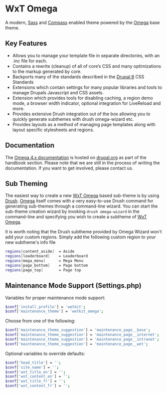 WxT Omega
=========
A modern, [Sass][sass] and [Compass][compass] enabled theme powered by the [Omega][omega] base theme.

Key Features
------------

* Allows you to manage your template file in separate directories, with an .inc file for each.
* Contains a rewrite (cleanup) of all of core’s CSS and many optimizations to the markup generated by core.
* Backports many of the standards described in the [Drupal 8][drupal] CSS Standards
* Extensions which contain settings for many popular libraries and tools to manage Drupals Javascript and CSS assets.
* Extension which provides tools for disabling caching, a region demo mode, a browser width indicator, optional integration for LiveReload and more.
* Provides extensive Drush integration out of the box allowing you to quickly generate subthemes with drush omega-wizard etc.
* Provides layouts as a method of managing page templates along with layout specific stylesheets and regions.

Documentation
-------------

The [Omega 4.x documentation][omega_docs] is hosted on [drupal.org][drupal] as part of the handbook section. Please note that we are still in the process of writing the documentation. If you want to get involved, please contact us.

Sub Theming
-----------

The easiest way to create a new [WxT Omega][wxt_omega] based sub-theme is by using [Drush][drush]. [Omega][omega] itself comes with a very easy-to-use Drush command for generating sub-themes through a command-line wizard. You can start the sub-theme creation wizard by invoking `drush omega-wizard` in the command-line and specifying you wish to create a subtheme of [WxT Omega][wxt_omega].

It is worth noting that the Drush subtheme provided by Omega Wizard won't add your custom regions. Simply add the following custom region to your new subtheme's info file

```sh
regions[content_aside]  = Aside
regions[leaderboard]    = Leaderboard
regions[mega_menu]      = Mega Menu
regions[page_bottom]    = Page bottom
regions[page_top]       = Page top
```

Maintenance Mode Support (Settings.php)
---------------------------------------

Variables for proper maintenance mode support:

```sh
$conf['install_profile'] = 'wetkit';
$conf['maintenance_theme'] = 'wetkit_omega';
```

Choose from one of the following:

```sh
$conf['maintenance_theme_suggestion'] = 'maintenance_page__base';
$conf['maintenance_theme_suggestion'] = 'maintenance_page__internet';
$conf['maintenance_theme_suggestion'] = 'maintenance_page__intranet';
$conf['maintenance_theme_suggestion'] = 'maintenance_page__wet';
```

Optional variables to override defaults:

```sh
$conf['head_title'] = '';
$conf['site_name'] = '';
$conf['wxt_title_en'] = '';
$conf['wxt_content_en'] = '';
$conf['wxt_title_fr'] = '';
$conf['wxt_content_fr'] = '';
```


<!-- Links Referenced -->

[compass]:              http://compass-style.org
[drupal]:               http://drupal.org
[drupalwxt]:            http://drupal.org/project/wetkit
[drush]:                https://github.com/drush-ops/drush
[omega]:                http://drupal.org/project/omega
[omega_docs]:           https://drupal.org/node/1768686
[sass]:                 http://sass-lang.com
[wxt_omega]:            http://drupal.org/project/wetkit_omega
